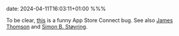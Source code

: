 date: 2024-04-11T16:03:11+01:00
%%%

To be clear, [this](https://douglashill.co/2024/ten-million-dollars/) is a funny App Store Connect bug. See also [James Thomson](https://mastodon.social/@jamesthomson/112251964135917874) and [Simon B. Støvring](https://mastodon.social/@simonbs/112252066225977543).
